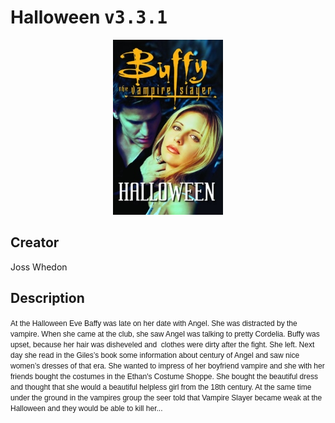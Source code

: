 
# Halloween <kbd>v3.3.1</kbd>

<center>
  <img src="./cover-1024.jpg"/>
</center>

## Creator
Joss Whedon

## Description
<font class="Apple-style-span" face="'MS Shell Dlg 2', sans-serif"><span class="Apple-style-span" style="font-size: 12px;">At the Halloween Eve Baffy was late on her date with Angel. She was distracted by the vampire. When she came at the club, she saw Angel was talking to pretty Cordelia. Buffy was upset, because her hair was disheveled and  clothes were dirty after the fight. She left. Next day she read in the Giles’s book some information about century of Angel and saw nice women’s dresses of that era. She wanted to impress of her boyfriend vampire and she with her friends bought the costumes in the Ethan's Costume Shoppe. She bought the beautiful dress and thought that she would a beautiful helpless girl from the 18th century. At the same time under the ground in the vampires group the seer told that Vampire Slayer became weak at the Halloween and they would be able to kill her...</span></font>
